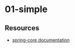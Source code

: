 # 01-simple

## Resources
- [spring-core documentation](https://docs.spring.io/spring-framework/docs/current/spring-framework-reference/core.html)